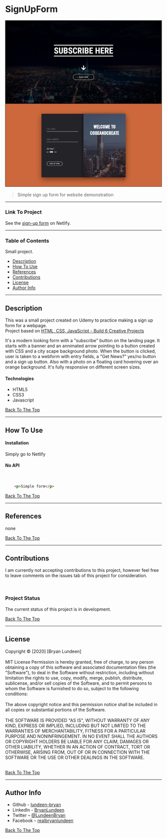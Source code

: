 # SignUpForm

![Final Screenshot](images/screenshot.jpg)
> Simple sign up form for website demonstration

---

### Link To Project

See the [sign-up form](lundeen-bryan-signupform1.netlify.app) on Netlify.

---

### Table of Contents

Small project.
- [Description](#description)
- [How To Use](#how-to-use)
- [References](#references)
- [Contributions](#contributions)
- [License](#license)
- [Author Info](#author-info)

---

## Description

This was a small project created on Udemy to practice making a sign up form for a webpage.  
Project based on [HTML, CSS, JavaScript - Build 6 Creative Projects]( https://www.udemy.com/course/html-css-javascript-course-build-6-creative-projects/)

It's a modern looking form with a "subscribe" button on the landing page. It starts with a banner and an annimated arrow pointing to a button created with CSS and a city scape background photo. When the button is clicked, user is taken to a webform with entry fields, a "Get News?" yes/no button and a sign up button. Also with a photo on a floating card hovering over an orange background. It's fully responsive on different screen sizes. 

#### Technologies

- HTML5
- CSS3
- Javascript

[Back To The Top](#signupform)

---

## How To Use

#### Installation

Simply go to Netlify

#### No API
<br/>

```html
    <p>Simple form</p>
```

[Back To The Top](#signupform)

---

## References

none

[Back To The Top](#signupform)

---

## Contributions

I am currently not accepting contributions to this project, however feel free to leave comments on the issues tab of this project for consideration.

<br/>

### Project Status

The current status of this project is in development. 

[Back To The Top](#signupform)

---

## License

<mitlicense>
Copyright &copy; [2020] [Bryan Lundeen] 
<br/><br/>
MIT License
Permission is hereby granted, free of charge, to any person obtaining a copy of this software and associated documentation files (the "Software"), to deal in the Software without restriction, including without limitation the rights to use, copy, modify, merge, publish, distribute, sublicense, and/or sell copies of the Software, and to permit persons to whom the Software is furnished to do so, subject to the following conditions: 
<br/><br/>
The above copyright notice and this permission notice shall be included in all copies or substantial portions of the Software. 
<br/><br/>
THE SOFTWARE IS PROVIDED "AS IS", WITHOUT WARRANTY OF ANY KIND, EXPRESS OR IMPLIED, INCLUDING BUT NOT LIMITED TO THE WARRANTIES OF MERCHANTABILITY, FITNESS FOR A PARTICULAR PURPOSE AND NONINFRINGEMENT. IN NO EVENT SHALL THE AUTHORS OR COPYRIGHT HOLDERS BE LIABLE FOR ANY CLAIM, DAMAGES OR OTHER LIABILITY, WHETHER IN AN ACTION OF CONTRACT, TORT OR OTHERWISE, ARISING FROM, OUT OF OR IN CONNECTION WITH THE SOFTWARE OR THE USE OR OTHER DEALINGS IN THE SOFTWARE.
<br/><br/>
<mitlicense>


[Back To The Top](#signupform)

---

## Author Info

- Github - [lundeen-bryan](https://github.com/lundeen-bryan)
- LinkedIn - [BryanLundeen](https://www.linkedin.com/in/bryanlundeen/)
- Twitter – [@LundeenBryan](https://twitter.com/LundeenBryan)	
- Facebook – [realbryanlundeen](https://www.facebook.com/realbryanlundeen)

[Back To The Top](#signupform)

